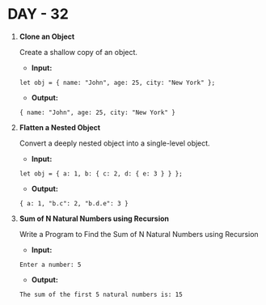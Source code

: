# DAY - 32

1.  **Clone an Object**

    Create a shallow copy of an object.

    - **Input:**

    ```
    let obj = { name: "John", age: 25, city: "New York" };
    ```

    - **Output:**

    ```
    { name: "John", age: 25, city: "New York" }
    ```

2.  **Flatten a Nested Object**

    Convert a deeply nested object into a single-level object.

    - **Input:**

    ```
    let obj = { a: 1, b: { c: 2, d: { e: 3 } } };
    ```

    - **Output:**

    ```
    { a: 1, "b.c": 2, "b.d.e": 3 }
    ```

3.  **Sum of N Natural Numbers using Recursion**

    Write a Program to Find the Sum of N Natural Numbers using Recursion

    - **Input:**

    ```
    Enter a number: 5
    ```

    - **Output:**

    ```
    The sum of the first 5 natural numbers is: 15
    ```
